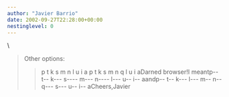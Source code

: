 ```yaml
---
author: "Javier Barrio"
date: 2002-09-27T22:28:00+00:00
nestinglevel: 0
---
```

\
> Other options:
>> p t k
> s
> m n
> l
> u i a
>> p t k
> s
> m n q
> l
> u i aDarned browser!I meantp--
t--
k---
s----
m---
n----
l---
u--
i--
aandp--
t--
k---
l---
m--
n--
q---
s---
u--
i--
aCheers,Javier